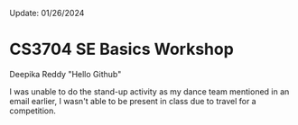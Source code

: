 Update: 01/26/2024
# CS3704 SE Basics Workshop
Deepika Reddy
"Hello Github"

I was unable to do the stand-up activity as my dance team mentioned in an email earlier, I wasn't able to be present in class due to travel for a competition.
